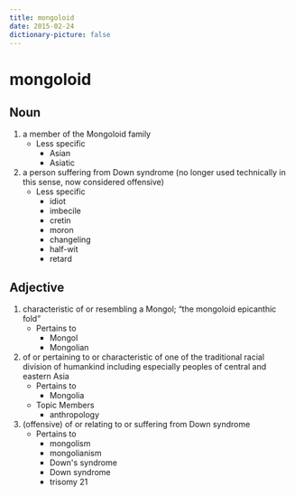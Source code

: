 ```yaml
---
title: mongoloid
date: 2015-02-24
dictionary-picture: false
---
```


# mongoloid


## Noun

1. a member of the Mongoloid family
	- Less specific
		- Asian
		- Asiatic
2. a person suffering from Down syndrome (no longer used technically in this sense, now considered offensive)
	- Less specific
		- idiot
		- imbecile
		- cretin
		- moron
		- changeling
		- half-wit
		- retard

## Adjective

1. characteristic of or resembling a Mongol; “the mongoloid epicanthic fold”
	- Pertains to
		- Mongol
		- Mongolian
2. of or pertaining to or characteristic of one of the traditional racial division of humankind including especially peoples of central and eastern Asia
	- Pertains to
		- Mongolia
	- Topic Members
		- anthropology
3. (offensive) of or relating to or suffering from Down syndrome
	- Pertains to
		- mongolism
		- mongolianism
		- Down's syndrome
		- Down syndrome
		- trisomy 21
